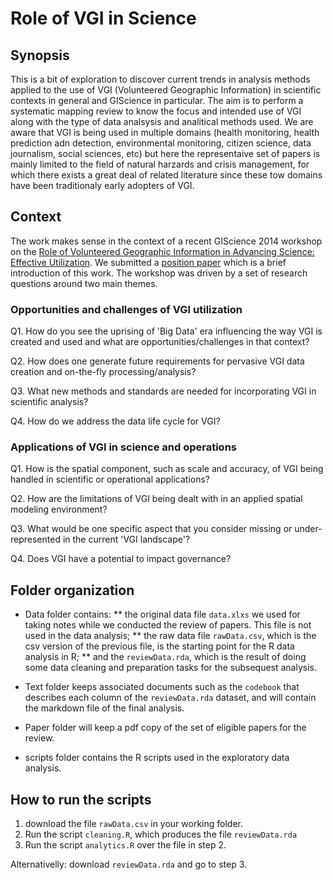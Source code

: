 # Role of VGI in Science

## Synopsis
This is a bit of exploration to discover current trends in analysis methods applied to the use of VGI (Volunteered Geographic Information) in scientific contexts in general and GIScience in particular. The aim is to perform a systematic mapping review to know the focus and intended use of VGI along with the type of data analsysis and analitical methods used. We are aware that VGI is being used in multiple domains (health monitoring, health prediction adn detection, environmental monitoring, citizen science, data journalism, social sciences, etc) but here the representaive set of papers is mainly limited to the field of natural harzards and crisis management, for which there exists a great deal of related literature since these tow domains have been traditionaly early adopters of VGI.

## Context

The work makes sense in the context of a recent GIScience 2014 workshop on the [Role of Volunteered Geographic Information in Advancing Science: Effective Utilization](http://web.ornl.gov/sci/gist/workshops/2014/index.shtml). We submitted a [position paper](https://web.ornl.gov/registration_resumes/GIScience@workshop-submitted.pdf) which is a brief introduction of this work. The workshop was driven by a set of research questions around two main themes. 

### Opportunities and challenges of VGI utilization

Q1. How do you see the uprising of 'Big Data' era influencing the way VGI is created and used and what are opportunities/challenges in that context?

Q2. How does one generate future requirements for pervasive VGI data creation and on-the-fly processing/analysis?

Q3. What new methods and standards are needed for incorporating VGI in scientific analysis?

Q4. How do we address the data life cycle for VGI?

 
### Applications of VGI in science and operations
 
Q1. How is the spatial component, such as scale and accuracy, of VGI being handled in scientific or operational applications?

Q2. How are the limitations of VGI being dealt with in an applied spatial modeling environment?

Q3. What would be one specific aspect that you consider missing or under-represented in the current 'VGI landscape'?

Q4. Does VGI have a potential to impact governance?

## Folder organization

* Data folder contains: 
** the original data file `data.xlxs` we used for taking notes while we conducted the review of papers. This file is not used in the data analysis; 
** the raw data file `rawData.csv`, which is the csv version of the previous file, is the starting point for the  R data analysis in R; 
** and the `reviewData.rda`, which is the result of doing some data cleaning and preparation tasks for the subsequest analysis.  

* Text folder keeps associated documents such as the `codebook` that describes each column of the `reviewData.rda` dataset, and will contain the markdown file of the final analysis.

* Paper folder will keep a pdf copy of the set of eligible papers for the review.

* scripts folder contains the R scripts used in the exploratory data analysis. 

## How to run the scripts

1. download the file `rawData.csv` in your working folder.
2. Run the script `cleaning.R`, which produces the file `reviewData.rda`
3. Run the script `analytics.R` over the file in step 2.

Alternativelly: download `reviewData.rda` and go to step 3.

